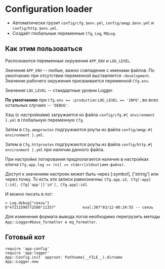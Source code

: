 # Configuration loader

* Автоматически грузит `config/cfg.$env.yml`, `config/amqp.$env.yml` и `config/http.$env.yml`.
* Создаёт глобальные переменные `Cfg`, `Log`, `MQLog`.

## Как этим пользоваться

Распознаются переменные окружения `APP_ENV` и `LOG_LEVEL`.

Значения `APP_ENV` -- любые, важно совпадение с именами файлов. По умолчанию при отсутствии переменной выставляется `:development`. Значение рабочего окружения присваивается переменной `Cfg.env`.

Значения `LOG_LEVEL` -- стандартные уровни Logger.

**По умолчанию** при `Cfg.env == :production` `LOG_LEVEL == 'INFO'`, во всех остальных случаях -- `'DEBUG'`.

Хэш (с настройками) загружается из файла `config/cfg.#{ environment }.yml` в глобальную переменную `Cfg`.

Затем в `Cfg.amqproutes` подгружаются роуты из файла `config/amqp.#{ environment }.yml`.

Затем в `Cfg.httproutes` подгружаются роуты из файла `config/http.#{ environment }.yml` при наличии данного файла.

При настройке логирования предполагается наличие в настройках ключа `Cfg.app.log == (nil == stderr|stdout|имя-файла)`.

Доступ к значениям настроек может быть через [:symbol], ['string'] или через точку. То есть эти записи равнозначны: `Cfg.app.id, Cfg[:app][:id], Cfg['app']['id'], Cfg.app[:id]`.

И можно писать в лог: 
  
    > Log.debug{"связь"}
    D°47211598772580°11357°            eval:387°03/12-00:24:55 -- связь

Для изменения формата вывода логов необходимо перегрузить методы `App::Logger#base_formatter и mq_formatter`.

## Готовый кот

    require 'app-config'
    require 'app-logger'    
    App::Config.init  approot: Pathname(__FILE__).dirname
    App::Logger.new
